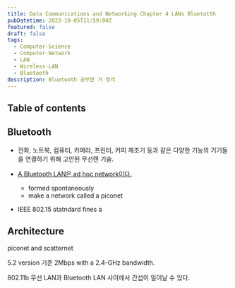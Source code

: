 ```yaml
---
title: Data Communications and Networking Chapter 4 LANs Bluetotth
pubDatetime: 2023-10-05T11:59:00Z
featured: false
draft: false
tags:
  - Computer-Science
  - Computer-Network
  - LAN
  - Wireless-LAN
  - Bluetooth
description: Bluetooth 공부한 거 정리
---
```


## Table of contents

## Bluetooth

- 전화, 노트북, 컴퓨터, 카메라, 프린터, 커피 제조기 등과 같은 다양한 기능의 기기들을 연결하기 위해 고안된 무선랜 기술.

- <u>A Bluetooth LAN은 ad hoc network이다.</u>

  - formed spontaneously
  - make a network called a piconet

- IEEE 802.15 statndard fines a

## Architecture

piconet and scatternet

5.2 version 기준
2Mbps with a 2.4-GHz bandwidth.

802.11b 무선 LAN과 Bluetooth LAN 사이에서 간섭이 일어날 수 있다.
